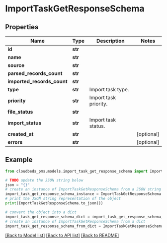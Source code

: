 # ImportTaskGetResponseSchema


## Properties

Name | Type | Description | Notes
------------ | ------------- | ------------- | -------------
**id** | **str** |  | 
**name** | **str** |  | 
**source** | **str** |  | 
**parsed_records_count** | **str** |  | 
**imported_records_count** | **str** |  | 
**type** | **str** | Import task type. | 
**priority** | **str** | Import task priority. | 
**file_status** | **str** |  | 
**import_status** | **str** | Import task status. | 
**created_at** | **str** |  | [optional] 
**errors** | **str** |  | [optional] 

## Example

```python
from cloudbeds_pms.models.import_task_get_response_schema import ImportTaskGetResponseSchema

# TODO update the JSON string below
json = "{}"
# create an instance of ImportTaskGetResponseSchema from a JSON string
import_task_get_response_schema_instance = ImportTaskGetResponseSchema.from_json(json)
# print the JSON string representation of the object
print(ImportTaskGetResponseSchema.to_json())

# convert the object into a dict
import_task_get_response_schema_dict = import_task_get_response_schema_instance.to_dict()
# create an instance of ImportTaskGetResponseSchema from a dict
import_task_get_response_schema_from_dict = ImportTaskGetResponseSchema.from_dict(import_task_get_response_schema_dict)
```
[[Back to Model list]](../README.md#documentation-for-models) [[Back to API list]](../README.md#documentation-for-api-endpoints) [[Back to README]](../README.md)


